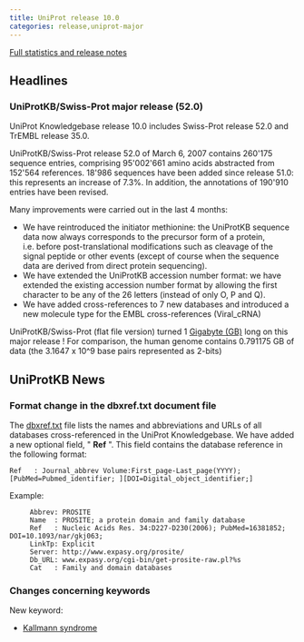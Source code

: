 ```yaml
---
title: UniProt release 10.0
categories: release,uniprot-major
---
```


[Full statistics and release notes](http://www.expasy.org/txt/old-rel/relnotes.52.htm)

## Headlines

### UniProtKB/Swiss-Prot major release (52.0)

UniProt Knowledgebase release 10.0 includes Swiss-Prot release 52.0 and TrEMBL release 35.0.

UniProtKB/Swiss-Prot release 52.0 of March 6, 2007 contains 260'175 sequence entries, comprising 95'002'661 amino acids abstracted from 152'564 references. 18'986 sequences have been added since release 51.0: this represents an increase of 7.3%. In addition, the annotations of 190'910 entries have been revised.

Many improvements were carried out in the last 4 months:

-   We have reintroduced the initiator methionine: the UniProtKB sequence data now always corresponds to the precursor form of a protein, i.e. before post-translational modifications such as cleavage of the signal peptide or other events (except of course when the sequence data are derived from direct protein sequencing).
-   We have extended the UniProtKB accession number format: we have extended the existing accession number format by allowing the first character to be any of the 26 letters (instead of only O, P and Q).
-   We have added cross-references to 7 new databases and introduced a new molecule type for the EMBL cross-references (Viral\_cRNA)

UniProtKB/Swiss-Prot (flat file version) turned 1 [Gigabyte (GB)](http://en.wikipedia.org/wiki/Gigabyte) long on this major release ! For comparison, the human genome contains 0.791175 GB of data (the 3.1647 x 10^9 base pairs represented as 2-bits)

## UniProtKB News

### Format change in the dbxref.txt document file

The [dbxref.txt](http://www.uniprot.org/docs/dbxref) file lists the names and abbreviations and URLs of all databases cross-referenced in the UniProt Knowledgebase. We have added a new optional field, " **Ref** ". This field contains the database reference in the following format:

    Ref   : Journal_abbrev Volume:First_page-Last_page(YYYY); [PubMed=Pubmed_identifier; ][DOI=Digital_object_identifier;]

Example:

         Abbrev: PROSITE
         Name  : PROSITE; a protein domain and family database
         Ref   : Nucleic Acids Res. 34:D227-D230(2006); PubMed=16381852; DOI=10.1093/nar/gkj063;
         LinkTp: Explicit
         Server: http://www.expasy.org/prosite/
         Db_URL: www.expasy.org/cgi-bin/get-prosite-raw.pl?%s
         Cat   : Family and domain databases
        

### Changes concerning keywords

New keyword:

-   [Kallmann syndrome](http://www.uniprot.org/keywords/KW-0956)
